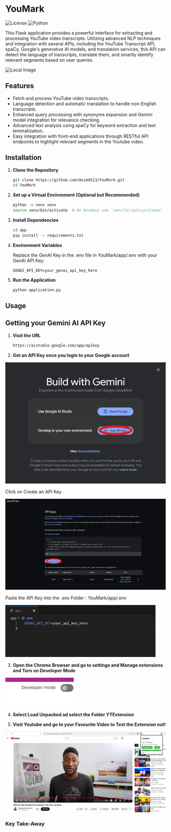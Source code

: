 # YouMark
![License](https://img.shields.io/badge/license-MIT-green)
![Python](https://img.shields.io/badge/python-3.8-blue)

This Flask application provides a powerful interface for extracting and processing YouTube video transcripts. Utilizing advanced NLP techniques and integration with several APIs, including the YouTube Transcript API, spaCy, Google's generative AI models, and translation services, this API can detect the language of transcripts, translate them, and smartly identify relevant segments based on user queries.

![Local Image](./InstructionPictures/instruction6.png)

## Features

- Fetch and process YouTube video transcripts.
- Language detection and automatic translation to handle non-English transcripts.
- Enhanced query processing with synonyms expansion and Gemini model integration for relevance checking.
- Advanced text analysis using spaCy for keyword extraction and text lemmatization.
- Easy integration with front-end applications through RESTful API endpoints to highlight relevant segments in the Youtube video.

## Installation

1. **Clone the Repository**

    ```bash
    git clone https://github.com/Asim4513/YouMark.git
    cd YouMark
    ```

2. **Set up a Virtual Environment (Optional but Recommended)**

    ```bash
    python -m venv venv
    source venv/bin/activate  # On Windows use `venv\Scripts\activate`
    ```

3. **Install Dependencies**

    ```bash
    cd app
    pip install -r requirements.txt
    ```

4. **Environment Variables**

    Replace the GenAI Key in the .env file in YouMark/app/.env with your GenAI API Key:

    ```plaintext
    GENAI_API_KEY=your_genai_api_key_here
    ```

5. **Run the Application**

    ```bash
    python application.py
    ```

## Usage

## Getting your Gemini AI API Key

1. **Visit the URL**

    ```bash
    https://aistudio.google.com/app/apikey
    ```

2. **Get an API Key once you login to your Google account**

![Local Image](./InstructionPictures/instruction1.png)

Click on Create an API Key

![Local Image](./InstructionPictures/instruction2.png)

Paste the API Key into the .env Folder : YouMark/app/.env

![Local Image](./InstructionPictures/instruction3.png)




3. **Open the Chrome Browser and go to settings and Manage extensions and Turn on Developer Mode**

![Local Image](./InstructionPictures/instruction4.png)


4. **Select Load Unpacked ad select the Folder YTExtension**


5. **Visit Youtube and go to your Favourite Video to Test the Extension out!**

![Local Image](./InstructionPictures/instruction5.png)



### Key Take-Away
